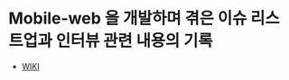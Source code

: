 # Mobile-web 을 개발하며 겪은 이슈 리스트업과 인터뷰 관련 내용의 기록
- [WIKI](https://github.com/ham0903/issue-diary/wiki)
